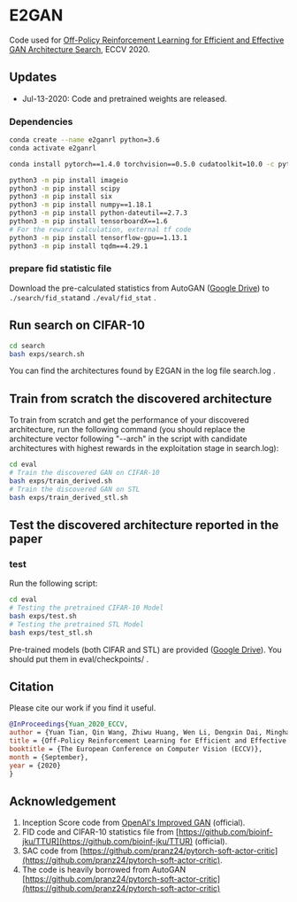 # E2GAN
Code used for [Off-Policy Reinforcement Learning for Efficient and Effective GAN Architecture Search](https://), ECCV 2020. 

## Updates
* Jul-13-2020: Code and pretrained weights are released.


### Dependencies
```bash
conda create --name e2ganrl python=3.6
conda activate e2ganrl

conda install pytorch==1.4.0 torchvision==0.5.0 cudatoolkit=10.0 -c pytorch

python3 -m pip install imageio
python3 -m pip install scipy
python3 -m pip install six
python3 -m pip install numpy==1.18.1
python3 -m pip install python-dateutil==2.7.3
python3 -m pip install tensorboardX==1.6
# For the reward calculation, external tf code
python3 -m pip install tensorflow-gpu==1.13.1
python3 -m pip install tqdm==4.29.1
```

### prepare fid statistic file
Download the pre-calculated statistics from AutoGAN
([Google Drive](https://drive.google.com/drive/folders/1UUQVT2Zj-kW1c2FJOFIdGdlDHA3gFJJd?usp=sharing)) to `./search/fid_stat`and `./eval/fid_stat` . 


## Run search on CIFAR-10
```bash
cd search
bash exps/search.sh
```
You can find the architectures found by E2GAN in the log file search.log . 

## Train from scratch the discovered architecture
To train from scratch and get the performance of your discovered architecture, run the following command (you should replace the architecture vector following "--arch" in the script with candidate architectures with highest rewards in the exploitation stage in search.log):

```bash
cd eval
# Train the discovered GAN on CIFAR-10
bash exps/train_derived.sh
# Train the discovered GAN on STL
bash exps/train_derived_stl.sh
```

## Test the discovered architecture reported in the paper

### test

Run the following script:
```bash
cd eval
# Testing the pretrained CIFAR-10 Model
bash exps/test.sh
# Testing the pretrained STL Model
bash exps/test_stl.sh
```
Pre-trained models (both CIFAR and STL) are provided ([Google Drive](https://drive.google.com/drive/folders/1MGJjqsvJBxqfDLlelUarYZUfWTUOwEVt?usp=sharing)). You should put them in eval/checkpoints/ .

## Citation
Please cite our work if you find it useful.
```bibtex
@InProceedings{Yuan_2020_ECCV,
author = {Yuan Tian, Qin Wang, Zhiwu Huang, Wen Li, Dengxin Dai, Minghao Yang, Jun Wang, Olga Fink},
title = {Off-Policy Reinforcement Learning for Efficient and Effective GAN Architecture Search},
booktitle = {The European Conference on Computer Vision (ECCV)},
month = {September},
year = {2020}
}
```

## Acknowledgement
1. Inception Score code from [OpenAI's Improved GAN](https://github.com/openai/improved-gan/tree/master/inception_score) (official).
2. FID code and CIFAR-10 statistics file from [https://github.com/bioinf-jku/TTUR](https://github.com/bioinf-jku/TTUR) (official).
3. SAC code from [https://github.com/pranz24/pytorch-soft-actor-critic](https://github.com/pranz24/pytorch-soft-actor-critic).
4. The code is heavily borrowed from AutoGAN [https://github.com/pranz24/pytorch-soft-actor-critic](https://github.com/pranz24/pytorch-soft-actor-critic)


